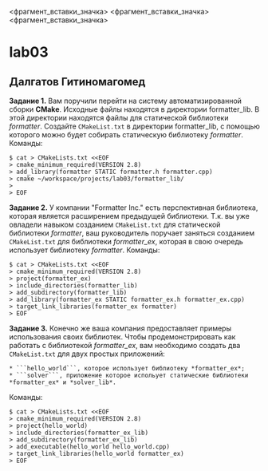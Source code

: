 <фрагмент_вставки_значка>
<фрагмент_вставки_значка>
<фрагмент_вставки_значка>
# lab03
## Далгатов Гитиномагомед
**Задание 1.** 
  Вам поручили перейти на систему автоматизированной сборки **CMake**. Исходные файлы находятся в директории formatter_lib. В этой директории находятся файлы для      статической библиотеки *formatter*. Создайте ```CMakeList.txt``` в директории formatter_lib, с помощью которого можно будет собирать статическую библиотеку *formatter*.
  Команды: 
  ```
  $ cat > CMakeLists.txt <<EOF
  > cmake_minimum_required(VERSION 2.8)
  > add_library(formatter STATIC formatter.h formatter.cpp)
  > cmake ~/workspace/projects/lab03/formatter_lib/
  > 
  > EOF
  ```

**Задание 2.**
  У компании "Formatter Inc." есть перспективная библиотека, которая является расширением предыдущей библиотеки. Т.к. вы уже овладели навыком созданием ```CMakeList.txt``` для статической библиотеки *formatter*, ваш руководитель поручает заняться созданием ```CMakeList.txt``` для библиотеки *formatter_ex*, которая в свою очередь использует библиотеку *formatter*.
  Команды:
  ```
  $ cat > CMakeLists.txt <<EOF
  > cmake_minimum_required(VERSION 2.8)
  > project(formatter_ex)
  > include_directories(formatter_lib)
  > add_subdirectory(formatter_lib)
  > add_library(formatter_ex STATIC formatter_ex.h formatter_ex.cpp)
  > target_link_libraries(formatter_ex formatter)
  > EOF
  ```
  
**Задание 3.**
  Конечно же ваша компания предоставляет примеры использования своих библиотек. Чтобы продемонстрировать как работать с библиотекой *formatter_ex*, вам необходимо создать два ```CMakeList.txt``` для двух простых приложений:

    * ```hello_world```, которое использует библиотеку *formatter_ex*;
    * ```solver```, приложение которое испольует статические библиотеки *formatter_ex* и *solver_lib*.

  Команды:
  ```
  $ cat > CMakeLists.txt <<EOF
  > cmake_minimum_required(VERSION 2.8)
  > project(hello_world)
  > include_directories(formatter_ex_lib)
  > add_subdirectory(formatter_ex_lib)
  > add_executable(hello_world hello_world.cpp)
  > target_link_libraries(hello_world formatter_ex)
  > EOF
  ```
